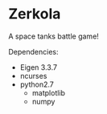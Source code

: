 # Zerkola
A space tanks battle game!

Dependencies:
- Eigen 3.3.7
- ncurses
- python2.7
  - matplotlib
  - numpy
